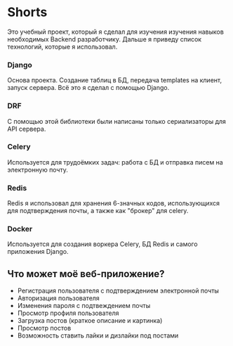 # Shorts

Это учебный проект, который я сделал для изучения изучения навыков необходимых Backend разработчику. Дальше я приведу список технологий, которые я использовал.

### Django

Основа проекта. Создание таблиц в БД, передача templates на клиент, запуск сервера. Всё это я сделал с помощью Django.

### DRF

С помощью этой библиотеки были написаны только сериализаторы для API сервера.

### Celery

Используется для трудоёмких задач: работа с БД и отправка писем на электронную почту.

### Redis

Redis я использовал для хранения 6-значных кодов, использующихся для подтверждения почты, а также как "брокер" для celery.

### Docker

Используется для создания воркера Celery, БД Redis и самого приложения Django.

## Что может моё веб-приложение?

- Регистрация пользователя с подтверждением электронной почты
- Авторизация пользователя
- Изменения пароля с подтвеждением почты
- Просмотр профиля пользователя
- Загрузка постов (краткое описание и картинка)
- Просмотр постов
- Возможность ставить лайки и дизлайки под постами
